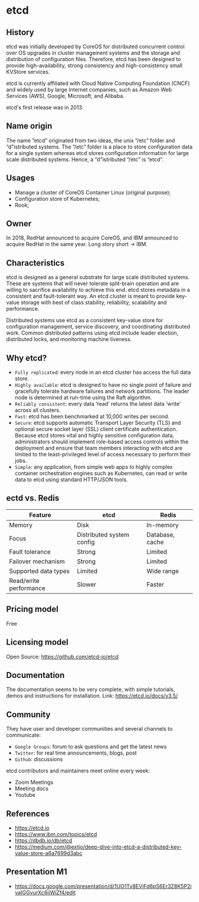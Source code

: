 # etcd

## History

etcd was initially developed by CoreOS for distributed concurrent control over OS upgrades in cluster management systems and the storage and distribution of configuration files. Therefore, etcd has been designed to provide high-availability, strong consistency and high-consistency small KVStore services.

etcd is currently affiliated with Cloud Native Computing Foundation (CNCF) and widely used by large Internet companies, such as Amazon Web Services (AWS), Google, Microsoft, and Alibaba.

etcd's first release was in 2013.

## Name origin

The name “etcd” originated from two ideas, the unix “/etc” folder and “d"istributed systems. The “/etc” folder is a place to store configuration data for a single system whereas etcd stores configuration information for large scale distributed systems. Hence, a “d"istributed “/etc” is “etcd”.

## Usages

- Manage a cluster of CoreOS Container Linux (original purpose);
- Configuration store of Kubernetes;
- Rook;

## Owner

In 2018, RedHat announced to acquire CoreOS, and IBM announced to acquire RedHat in the same year.
Long story short -> IBM.

## Characteristics

etcd is designed as a general substrate for large scale distributed systems. These are systems that will never tolerate split-brain operation and are willing to sacrifice availability to achieve this end. etcd stores metadata in a consistent and fault-tolerant way. An etcd cluster is meant to provide key-value storage with best of class stability, reliability, scalability and performance.

Distributed systems use etcd as a consistent key-value store for configuration management, service discovery, and coordinating distributed work.
Common distributed patterns using etcd include leader election, distributed locks, and monitoring machine liveness.

## Why etcd?

- `Fully replicated`: every node in an etcd cluster has access the full data store.
- `Highly available`: etcd is designed to have no single point of failure and gracefully tolerate hardware failures and network partitions. The leader node is determined at run-time using the Raft algorithm.
- `Reliably consistent`: every data ‘read’ returns the latest data ‘write’ across all clusters.
- `Fast`: etcd has been benchmarked at 10,000 writes per second.
- `Secure`: etcd supports automatic Transport Layer Security (TLS) and optional secure socket layer (SSL) client certificate authentication. Because etcd stores vital and highly sensitive configuration data, administrators should implement role-based access controls within the deployment and ensure that team members interacting with etcd are limited to the least-privileged level of access necessary to perform their jobs.
- `Simple`: any application, from simple web apps to highly complex container orchestration engines such as Kubernetes, can read or write data to etcd using standard HTTP/JSON tools.

## ectd vs. Redis

| Feature                      | etcd                    | Redis                    |
|------------------------------|-------------------------|--------------------------|
| Memory                       | Disk                    | In-memory                      |
| Focus                        | Distributed system config | Database, cache          |
| Fault tolerance              | Strong                  | Limited                  |
| Failover mechanism           | Strong                  | Limited                  |
| Supported data types         | Limited                 | Wide range               |
| Read/write performance      | Slower                  | Faster                   |

## Pricing model

Free

## Licensing model

Open Source: https://github.com/etcd-io/etcd

## Documentation

The documentation seems to be very complete, with simple tutorials, demos and instructions for installation.
Link: https://etcd.io/docs/v3.5/

## Community

They have user and developer communities and several channels to communicate:

- `Google Groups`: forum to ask questions and get the latest news
- `Twitter`: for real time announcements, blogs, post
- `Github`: discussions

etcd contributors and maintainers meet online every week:

- Zoom Meetings
- Meeting docs
- Youtube

## References

- https://etcd.io
- https://www.ibm.com/topics/etcd
- https://dbdb.io/db/etcd
- https://medium.com/@extio/deep-dive-into-etcd-a-distributed-key-value-store-a6a7699d3abc

## Presentation M1

- https://docs.google.com/presentation/d/1UO1Tv8EVjFd6pS6Er3Z8K5P2ivaIGGvurXc6ijWiZf4/edit